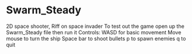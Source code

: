 # Swarm_Steady
2D space shooter, Riff on space invader
To test out the game open up the Swarm_Steady file then run it
Controls:
  WASD for basic movement
  Move mouse to turn the ship 
  Space bar to shoot bullets
  p to spawn enemies 
  q to quit
